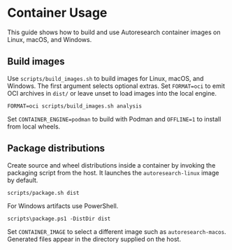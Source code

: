 # Container Usage

This guide shows how to build and use Autoresearch container images on Linux,
macOS, and Windows.

## Build images

Use `scripts/build_images.sh` to build images for Linux, macOS, and Windows.
The first argument selects optional extras. Set `FORMAT=oci` to emit OCI
archives in `dist/` or leave unset to load images into the local engine.

```
FORMAT=oci scripts/build_images.sh analysis
```

Set `CONTAINER_ENGINE=podman` to build with Podman and `OFFLINE=1` to
install from local wheels.

## Package distributions

Create source and wheel distributions inside a container by invoking the
packaging script from the host. It launches the `autoresearch-linux` image by
default.

```
scripts/package.sh dist
```

For Windows artifacts use PowerShell.

```
scripts\package.ps1 -DistDir dist
```

Set `CONTAINER_IMAGE` to select a different image such as
`autoresearch-macos`. Generated files appear in the directory supplied on the
host.

